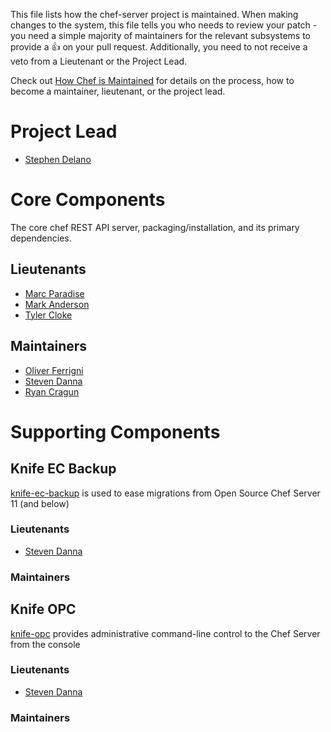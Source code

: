 This file lists how the chef-server project is maintained. When making changes to the system, this file tells you who needs to review your patch - you need a simple majority of maintainers for the relevant subsystems to provide a :+1: on your pull request. Additionally, you need to not receive a veto from a Lieutenant or the Project Lead.

Check out [How Chef is Maintained](https://github.com/chef/chef-rfc/blob/master/rfc030-maintenance-policy.md#how-the-project-is-maintained) for details on the process, how to become a maintainer, lieutenant, or the project lead.

# Project Lead

- [Stephen Delano](https://github.com/sdelano)

# Core Components

The core chef REST API server, packaging/installation, and its primary dependencies.

## Lieutenants

- [Marc Paradise](https://github.com/marcparadise)
- [Mark Anderson](https://github.com/markan)
- [Tyler Cloke](https://github.com/tylercloke)

## Maintainers

- [Oliver Ferrigni](https://github.com/oferrigni)
- [Steven Danna](https://github.com/stevendanna)
- [Ryan Cragun](https://github.com/ryancragun)

# Supporting Components

## Knife EC Backup

[knife-ec-backup](https://github.com/chef/knife-ec-backup) is used to ease migrations from Open Source Chef Server 11 (and below)

### Lieutenants

- [Steven Danna](https://github.com/stevendanna)

### Maintainers

## Knife OPC

[knife-opc](https://github.com/chef/knife-opc) provides administrative command-line control to the Chef Server from the console

### Lieutenants

- [Steven Danna](https://github.com/stevendanna)

### Maintainers
